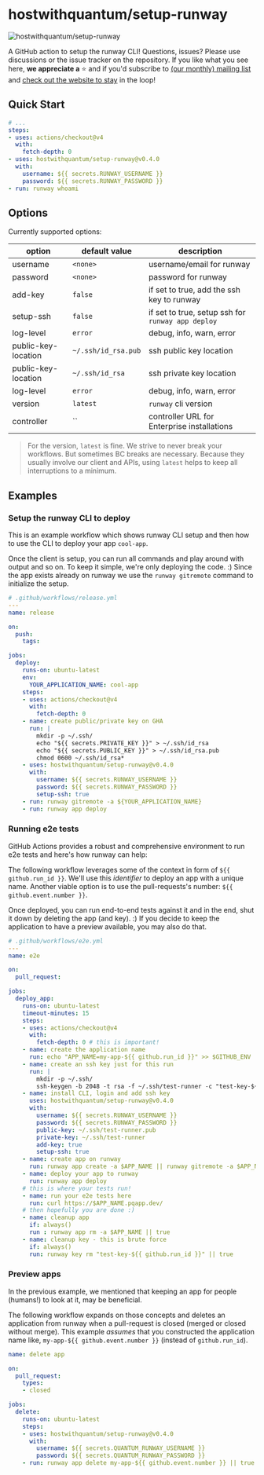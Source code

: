 # hostwithquantum/setup-runway

![hostwithquantum/setup-runway](setup-runway-banner.jpeg)

A GitHub action to setup the runway CLI! Questions, issues? Please use discussions or the issue tracker on the repository. If you like what you see here, **we appreciate a** :star: and if you'd subscribe to [(our monthly) mailing list](https://outreach.planetary-quantum.com/) and [check out the website to stay](https://www.runway.horse/) in the loop!

## Quick Start

```yaml
# ...
steps:
- uses: actions/checkout@v4
  with:
    fetch-depth: 0
- uses: hostwithquantum/setup-runway@v0.4.0
  with:
    username: ${{ secrets.RUNWAY_USERNAME }}
    password: ${{ secrets.RUNWAY_PASSWORD }}
- run: runway whoami
```

## Options

Currently supported options:

| option        | default value       | description                                       |
|---------------|---------------------|---------------------------------------------------|
| username      | `<none>`            | username/email for runway                         |
| password      | `<none>`            | password for runway                               |
| add-key       | `false`             | if set to true, add the ssh key to runway         |
| setup-ssh     | `false`             | if set to true, setup ssh for `runway app deploy` |
| log-level     | `error`             | debug, info, warn, error                          |
| public-key-location    | `~/.ssh/id_rsa.pub` | ssh public key location                           |
| public-key-location    | `~/.ssh/id_rsa`     | ssh private key location                          |
| log-level     | `error`             | debug, info, warn, error                          |
| version       | `latest`            | `runway` cli version                              |
| controller    | ``                  | controller URL for Enterprise installations       |

> For the version, `latest` is fine. We strive to never break your workflows. But sometimes BC breaks are necessary. Because they usually involve our client and APIs, using `latest` helps to keep all interruptions to a minimum.

## Examples

### Setup the runway CLI to deploy

This is an example workflow which shows runway CLI setup and then how to use the CLI to deploy your app `cool-app`.

Once the client is setup, you can run all commands and play around with output and so on. To keep it simple, we're only deploying the code. :) Since the app exists already on runway we use the `runway gitremote` command to initialize the setup.

```yaml
# .github/workflows/release.yml
---
name: release

on:
  push:
    tags:

jobs:
  deploy:
    runs-on: ubuntu-latest
    env:
      YOUR_APPLICATION_NAME: cool-app
    steps:
    - uses: actions/checkout@v4
      with:
        fetch-depth: 0
    - name: create public/private key on GHA
      run: |
        mkdir -p ~/.ssh/
        echo "${{ secrets.PRIVATE_KEY }}" > ~/.ssh/id_rsa
        echo "${{ secrets.PUBLIC_KEY }}" > ~/.ssh/id_rsa.pub
        chmod 0600 ~/.ssh/id_rsa*
    - uses: hostwithquantum/setup-runway@v0.4.0
      with:
        username: ${{ secrets.RUNWAY_USERNAME }}
        password: ${{ secrets.RUNWAY_PASSWORD }}
        setup-ssh: true
    - run: runway gitremote -a ${YOUR_APPLICATION_NAME}
    - run: runway app deploy
```

### Running e2e tests

GitHub Actions provides a robust and comprehensive environment to run e2e tests and here's how runway can help:

The following workflow leverages some of the context in form of `${{ github.run_id }}`. We'll use this _identifier_ to deploy an app with a unique name. Another viable option is to use the pull-requests's number: `${{ github.event.number }}`.

Once deployed, you can run end-to-end tests against it and in the end, shut it down by deleting the app (and key). :) If you decide to keep the application to have a preview available, you may also do that.

```yaml
# .github/workflows/e2e.yml
---
name: e2e

on: 
  pull_request:

jobs:
  deploy_app:
    runs-on: ubuntu-latest
    timeout-minutes: 15
    steps:
    - uses: actions/checkout@v4
      with:
        fetch-depth: 0 # this is important!
    - name: create the application name
      run: echo "APP_NAME=my-app-${{ github.run_id }}" >> $GITHUB_ENV
    - name: create an ssh key just for this run
      run: |
        mkdir -p ~/.ssh/
        ssh-keygen -b 2048 -t rsa -f ~/.ssh/test-runner -c "test-key-${{ github.run_id }}" -q -N ""
    - name: install CLI, login and add ssh key
      uses: hostwithquantum/setup-runway@v0.4.0
      with:
        username: ${{ secrets.RUNWAY_USERNAME }}
        password: ${{ secrets.RUNWAY_PASSWORD }}
        public-key: ~/.ssh/test-runner.pub
        private-key: ~/.ssh/test-runner
        add-key: true
        setup-ssh: true
    - name: create app on runway
      run: runway app create -a $APP_NAME || runway gitremote -a $APP_NAME
    - name: deploy your app to runway
      run: runway app deploy
    # this is where your tests run!
    - name: run your e2e tests here
      run: curl https://$APP_NAME.pqapp.dev/
    # then hopefully you are done :)
    - name: cleanup app
      if: always()
      run : runway app rm -a $APP_NAME || true
    - name: cleanup key - this is brute force
      if: always()
      run: runway key rm "test-key-${{ github.run_id }}" || true
```

### Preview apps

In the previous example, we mentioned that keeping an app for people (humans!) to look at it, may be beneficial.

The following workflow expands on those concepts and deletes an application from runway when a pull-request is closed (merged or closed without merge). This example _assumes_ that you constructed the application name like, `my-app-${{ github.event.number }}` (instead of `github.run_id`).

```yaml
name: delete app

on:
  pull_request:
    types:
    - closed

jobs:
  delete:
    runs-on: ubuntu-latest
    steps:
    - uses: hostwithquantum/setup-runway@v0.4.0
      with:
        username: ${{ secrets.QUANTUM_RUNWAY_USERNAME }}
        password: ${{ secrets.QUANTUM_RUNWAY_PASSWORD }}
    - run: runway app delete my-app-${{ github.event.number }} || true
```
